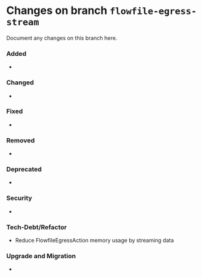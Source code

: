 # Changes on branch `flowfile-egress-stream`
Document any changes on this branch here.
### Added
- 

### Changed
- 

### Fixed
- 

### Removed
- 

### Deprecated
- 

### Security
- 

### Tech-Debt/Refactor
- Reduce FlowfileEgressAction memory usage by streaming data

### Upgrade and Migration
- 
